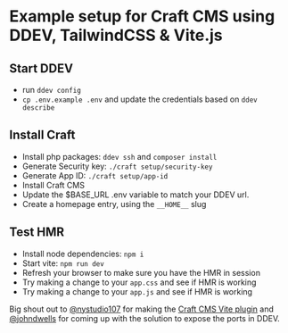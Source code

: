# Example setup for Craft CMS using DDEV, TailwindCSS & Vite.js

## Start DDEV

- run `ddev config` 
- `cp .env.example .env` and update the credentials based on `ddev describe`


## Install Craft

- Install php packages: `ddev ssh` and `composer install`
- Generate Security key: `./craft setup/security-key`
- Generate App ID: `./craft setup/app-id`
- Install Craft CMS
- Update the $BASE_URL .env variable to match your DDEV url.
- Create a homepage entry, using the `__HOME__` slug

## Test HMR

- Install node dependencies: `npm i`
- Start vite: `npm run dev`
- Refresh your browser to make sure you have the HMR in session
- Try making a change to your `app.css` and see if HMR is working
- Try making a change to your `app.js` and see if HMR is working


Big shout out to [@nystudio107](https://twitter.com/nystudio107) for making the [Craft CMS Vite plugin](https://nystudio107.com/docs/vite/) and [@johndwells](https://twitter.com/johndwells) for coming up with the solution to expose the ports in DDEV.
